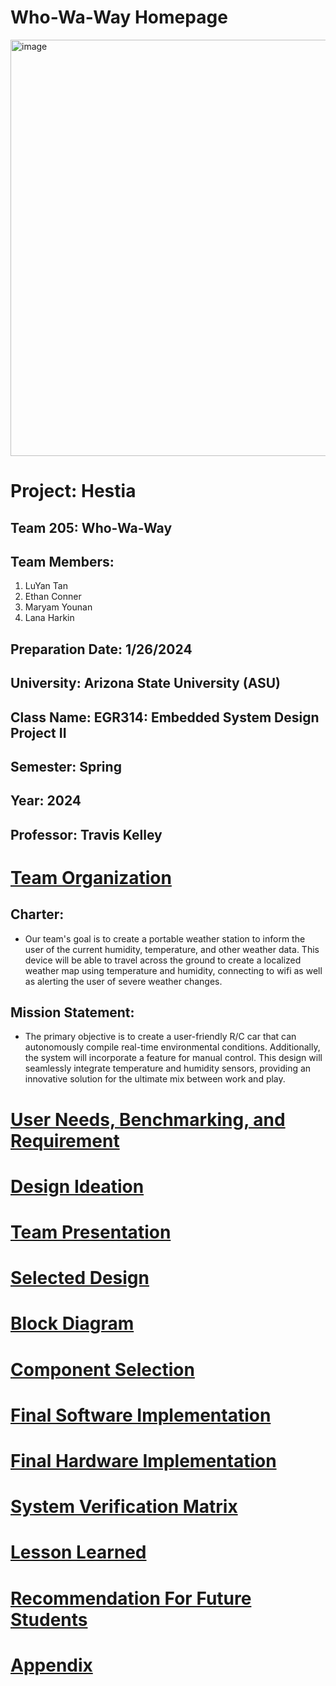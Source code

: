 # Who-Wa-Way Homepage
<img width="666" alt="image" src="https://github.com/WhoWaWay/WhoWaWay.github.io/assets/157083035/5820f121-d3da-4e51-8556-4de37f0792f6">

# Project: Hestia
## Team 205: Who-Wa-Way
## Team Members:
1. LuYan Tan
1. Ethan Conner
1. Maryam Younan
1. Lana Harkin
## Preparation Date: 1/26/2024
## University: Arizona State University (ASU)
## Class Name: EGR314: Embedded System Design Project II
## Semester: Spring
## Year: 2024
## Professor: Travis Kelley

# [Team Organization](/Team-Organization.md)


## Charter:
* Our team's goal is to create a portable weather station to inform the user of the current humidity, temperature, and other weather data. This device will be able to travel across the ground to create a localized weather map using temperature and humidity, connecting to wifi as well as alerting the user of severe weather changes. 
## Mission Statement:
* The primary objective is to create a user-friendly R/C car that can autonomously compile real-time environmental conditions. Additionally, the system will incorporate a feature for manual control. This design will seamlessly integrate temperature and humidity sensors, providing an innovative solution for the ultimate mix between work and play.



# [User Needs, Benchmarking, and Requirement](/UserNeeds-Benchmarking-Requirements.md)

# [Design Ideation](/Design-Ideation.md)

# [Team Presentation](Presentation.md)

# [Selected Design](/New-Selected-Design.md)

# [Block Diagram](/Block-Diagram.md)

# [Component Selection](/Component-Selection.md)

# [Final Software Implementation](/Final-Software-Implementation.md)

# [Final Hardware Implementation](/Final-Hardware-Implementation.md)

# [System Verification Matrix](/System-Verification.md)

# [Lesson Learned](/Lessons-Learned.md)

# [Recommendation For Future Students](/Recommendations-For-Future-Students.md)

# [Appendix](/Appendix.md)

